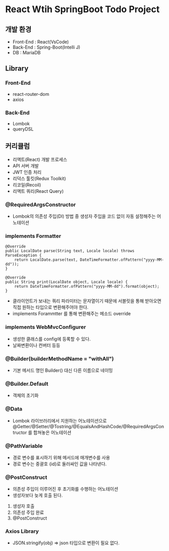 # React Wtih SpringBoot Todo Project

## 개발 환경
- Front-End : React(VsCode)
- Back-End : Spring-Boot(Intelli J)
- DB : MariaDB

## Library
### Front-End
- react-router-dom
- axios

### Back-End
- Lombok
- queryDSL

## 커리큘럼
- 리액트(React) 개발 프로세스
- API 서버 개발
- JWT 인증 처리
- 리덕스 툴킷(Redux Toolkit)
- 리코일(Recoil)
- 리액트 쿼리(React Query)

### @RequiredArgsConstructor
- Lombok의 의존성 주입(DI) 방법 중 생성자 주입을 코드 없이 자동 설정해주는 어노테이션

### implements Formatter<LocalDate>
```
@Override
public LocalDate parse(String text, Locale locale) throws ParseException {
    return LocalDate.parse(text, DateTimeFormatter.ofPattern("yyyy-MM-dd"));
}

@Override
public String print(LocalDate object, Locale locale) {
    return DateTimeFormatter.ofPattern("yyyy-MM-dd").format(object);
}
```
- 클라이언트가 보내는 쿼리 파라미터는 문자열이기 때문에 서블릿을 통해 받아오면 직접 원하는 타입으로 변환해주어야 한다.
- implements Forammtter<LocalDate> 를 통해 변환해주는 메소드 override

### implements WebMvcConfigurer
- 생성한 클래스를 config에 등록할 수 있다.
- 날짜변환이나 컨버터 등등

### @Builder(builderMethodName = "withAll")
- 기본 메서드 명인 Builder() 대신 다른 이름으로 네이밍

### @Builder.Default
- 객체의 초기화

### @Data
- Lombok 라이브러리에서 지원하는 어노테이션으로 @Getter/@Setter/@Tostring/@EqualsAndHashCode/@RequiredArgsContructor 를 합쳐놓은 어노테이션

### @PathVariable
- 경로 변수를 표시하기 위해 메서드에 매개변수를 사용
- 경로 변수는 중괄호 {id}로 둘러싸인 값을 나타낸다.

### @PostConstruct
- 의존성 주입이 이루어진 후 초기화를 수행하는 어노테이션
- 생성자보다 늦게 호출 된다.
1. 생성자 호출
2. 의존성 주입 완료
3. @PostConstruct


### Axios Library
- JSON.stringify(obj) => json 타입으로 변환이 필요 없다.